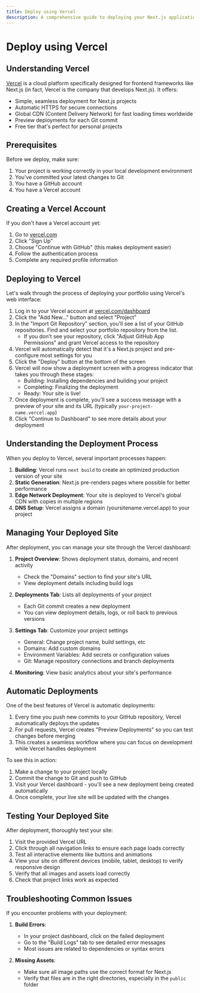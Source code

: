 ```yaml
---
title: Deploy using Vercel
description: A comprehensive guide to deploying your Next.js application using Vercel.
---
```


# Deploy using Vercel

## Understanding Vercel

[Vercel](https://vercel.com/) is a cloud platform specifically designed for frontend frameworks like Next.js (in fact, Vercel is the company that develops Next.js). It offers:

- Simple, seamless deployment for Next.js projects
- Automatic HTTPS for secure connections
- Global CDN (Content Delivery Network) for fast loading times worldwide
- Preview deployments for each Git commit
- Free tier that's perfect for personal projects

## Prerequisites

Before we deploy, make sure:

1. Your project is working correctly in your local development environment
2. You've committed your latest changes to Git
3. You have a GitHub account
4. You have a Vercel account

## Creating a Vercel Account

If you don't have a Vercel account yet:

1. Go to [vercel.com](https://vercel.com/)
2. Click "Sign Up"
3. Choose "Continue with GitHub" (this makes deployment easier)
4. Follow the authentication process
5. Complete any required profile information

## Deploying to Vercel

Let's walk through the process of deploying your portfolio using Vercel's web interface:

1. Log in to your Vercel account at [vercel.com/dashboard](https://vercel.com/dashboard)
2. Click the "Add New..." button and select "Project"
3. In the "Import Git Repository" section, you'll see a list of your GitHub repositories. Find and select your portfolio repository from the list.
   - If you don't see your repository, click "Adjust GitHub App Permissions" and grant Vercel access to the repository
4. Vercel will automatically detect that it's a Next.js project and pre-configure most settings for you
5. Click the "Deploy" button at the bottom of the screen
6. Vercel will now show a deployment screen with a progress indicator that takes you through these stages:
   - Building: Installing dependencies and building your project
   - Completing: Finalizing the deployment
   - Ready: Your site is live!
7. Once deployment is complete, you'll see a success message with a preview of your site and its URL (typically `your-project-name.vercel.app`)
8. Click "Continue to Dashboard" to see more details about your deployment

## Understanding the Deployment Process

When you deploy to Vercel, several important processes happen:

1. **Building**: Vercel runs `next build` to create an optimized production version of your site
2. **Static Generation**: Next.js pre-renders pages where possible for better performance
3. **Edge Network Deployment**: Your site is deployed to Vercel's global CDN with copies in multiple regions
4. **DNS Setup**: Vercel assigns a domain (yoursitename.vercel.app) to your project

## Managing Your Deployed Site

After deployment, you can manage your site through the Vercel dashboard:

1. **Project Overview**: Shows deployment status, domains, and recent activity
    * Check the "Domains" section to find your site's URL
    * View deployment details including build logs

2. **Deployments Tab**: Lists all deployments of your project
    * Each Git commit creates a new deployment
    * You can view deployment details, logs, or roll back to previous versions

3. **Settings Tab**: Customize your project settings
    * General: Change project name, build settings, etc
    * Domains: Add custom domains
    * Environment Variables: Add secrets or configuration values
    * Git: Manage repository connections and branch deployments

4. **Monitoring**: View basic analytics about your site's performance

## Automatic Deployments

One of the best features of Vercel is automatic deployments:

1. Every time you push new commits to your GitHub repository, Vercel automatically deploys the updates
2. For pull requests, Vercel creates "Preview Deployments" so you can test changes before merging
3. This creates a seamless workflow where you can focus on development while Vercel handles deployment

To see this in action:

1. Make a change to your project locally
2. Commit the change to Git and push to GitHub
3. Visit your Vercel dashboard - you'll see a new deployment being created automatically
4. Once complete, your live site will be updated with the changes

## Testing Your Deployed Site

After deployment, thoroughly test your site:

1. Visit the provided Vercel URL
2. Click through all navigation links to ensure each page loads correctly
3. Test all interactive elements like buttons and animations
4. View your site on different devices (mobile, tablet, desktop) to verify responsive design
5. Verify that all images and assets load correctly
6. Check that project links work as expected

## Troubleshooting Common Issues

If you encounter problems with your deployment:

1. **Build Errors**:
    * In your project dashboard, click on the failed deployment
    * Go to the "Build Logs" tab to see detailed error messages
    * Most issues are related to dependencies or syntax errors

2. **Missing Assets**:
    * Make sure all image paths use the correct format for Next.js
    * Verify that files are in the right directories, especially in the `public` folder 